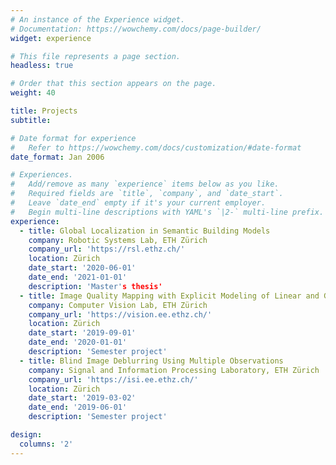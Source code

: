 ```yaml
---
# An instance of the Experience widget.
# Documentation: https://wowchemy.com/docs/page-builder/
widget: experience

# This file represents a page section.
headless: true

# Order that this section appears on the page.
weight: 40

title: Projects
subtitle:

# Date format for experience
#   Refer to https://wowchemy.com/docs/customization/#date-format
date_format: Jan 2006

# Experiences.
#   Add/remove as many `experience` items below as you like.
#   Required fields are `title`, `company`, and `date_start`.
#   Leave `date_end` empty if it's your current employer.
#   Begin multi-line descriptions with YAML's `|2-` multi-line prefix.
experience:
  - title: Global Localization in Semantic Building Models
    company: Robotic Systems Lab, ETH Zürich
    company_url: 'https://rsl.ethz.ch/'
    location: Zürich
    date_start: '2020-06-01'
    date_end: '2021-01-01'
    description: 'Master's thesis'
  - title: Image Quality Mapping with Explicit Modeling of Linear and Gamma Corrections
    company: Computer Vision Lab, ETH Zürich
    company_url: 'https://vision.ee.ethz.ch/'
    location: Zürich
    date_start: '2019-09-01'
    date_end: '2020-01-01'
    description: 'Semester project'
  - title: Blind Image Deblurring Using Multiple Observations
    company: Signal and Information Processing Laboratory, ETH Zürich
    company_url: 'https://isi.ee.ethz.ch/'
    location: Zürich
    date_start: '2019-03-02'
    date_end: '2019-06-01'
    description: 'Semester project'

design:
  columns: '2'
---
```

